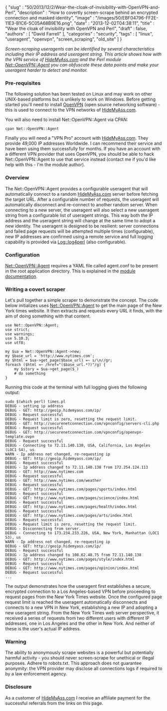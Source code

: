 {
   "slug" : "50/2013/12/2/Wear-the-cloak-of-invisibility-with-OpenVPN-and-Perl",
   "description" : "How to covertly screen-scrape behind an encrypted connection and masked identity",
   "image" : "/images/50/EBF04796-FF2E-11E3-B1C6-5C05A68B9E16.png",
   "date" : "2013-12-02T04:38:11",
   "title" : "Wear the cloak of invisibility with OpenVPN and Perl",
   "draft" : false,
   "authors" : [
      "David Farrell"
   ],
   "categories" : "security",
   "tags" : [
      "linux",
      "useragent",
      "openvpn",
      "screen_scraping",
      "old_site"
   ]
}


*Screen-scraping useragents can be identified by several characteristics including their IP address and useragent string. This article shows how with the VPN service of [HideMyAss.com](http://hidemyass.com/vpn/r14824/) and the Perl module [Net::OpenVPN::Agent](https://metacpan.org/pod/Net::OpenVPN::Agent) you can obfuscate these data points and make your useragent harder to detect and monitor.*

### Pre-requisites

The following solution has been tested on Linux and may work on other UNIX-based platforms but is unlikely to work on Windows. Before getting started you'll need to install [OpenVPN](http://openvpn.net/index.php/open-source.html) (open source networking software) - this is used to connect to the VPN networks of [HideMyAss.com](http://hidemyass.com/vpn/r14824/).

You will also need to install Net::OpenVPN::Agent via CPAN:

``` prettyprint
cpan Net::OpenVPN::Agent
```

Finally you will need a "VPN Pro" account with [HideMyAss.com](http://hidemyass.com/vpn/r14824/). They provide 49,000 IP addresses Worldwide. I can recommend their service and have been using them successfully for months. If you have an account with a different VPN provider that uses OpenVPN, you should be able to hack Net::OpenVPN::Agent to use that service instead (contact me if you'd like help with this - I'm the module author).

### Overview

The Net::OpenVPN::Agent provides a configurable useragent that will automatically connect to a random [HideMyAss.com](http://hidemyass.com/vpn/r14824/) server before fetching the target URL. After a configurable number of requests, the useragent will automatically disconnect and re-connect to another random server. When connecting to a new server, the useragent will also select a new useragent string from a configurable list of useragent strings. This way both the IP address and the useragent string will change at the same time to adopt a new identity. The useragent is designed to be resilient: server connections and failed page requests will be attempted multiple times (configurable), new IP addresses are confirmed using a remote service and full logging capability is provided via [Log::log4perl](https://metacpan.org/pod/Log::Log4perl) (also configurable).

### Configuration

[Net::OpenVPN::Agent](https://metacpan.org/pod/Net::OpenVPN::Agent) requires a YAML file called agent.conf to be present in the root application directory. This is explained in the [module documentation](https://metacpan.org/pod/Net::OpenVPN::Agent#new).

### Writing a covert scraper

Let's pull together a simple scraper to demonstrate the concept. The code below initializes uses [Net::OpenVPN::Agent](https://metacpan.org/pod/Net::OpenVPN::Agent) to get the main page of the New York times website. It then extracts and requests every URL it finds, with the aim of doing something with that content.

``` prettyprint
use Net::OpenVPN::Agent;
use strict;
use warnings;
use 5.10.3;
use utf8;

my $ua = Net::OpenVPN::Agent->new;
my $base_url = 'http://www.nytimes.com';
my $html = $ua->get_page($base_url) =~ s/\n//gr;
foreach ($html =~ /href="($base_url.*?)"/g) {
    my $story = $ua->get_page($_)
    # do something
}
```

Running this code at the terminal with full logging gives the following output:

``` prettyprint
sudo $(which perl) times.pl
DEBUG - setting ip address
DEBUG - GET: http://geoip.hidemyass.com/ip/
DEBUG - Request successful
DEBUG - Request limit is zero, resetting the request limit.
DEBUG - GET: http://securenetconnection.com/vpnconfig/servers-cli.php
DEBUG - Request successful
DEBUG - GET: http://securenetconnection.com/vpnconfig/openvpn-template.ovpn
DEBUG - Request successful
DEBUG - Connecting to 72.11.140.130, USA, California, Los Angeles (LOC1 S4), us
WARN - Ip address not changed, re-requesting ip
DEBUG - GET: http://geoip.hidemyass.com/ip/
DEBUG - Request successful
DEBUG - Ip address changed to 72.11.140.138 from 172.254.124.113
DEBUG - GET: http://www.nytimes.com
DEBUG - Request successful
DEBUG - GET: http://www.nytimes.com/weather
DEBUG - Request successful
DEBUG - GET: http://www.nytimes.com/pages/sports/index.html
DEBUG - Request successful
DEBUG - GET: http://www.nytimes.com/pages/science/index.html
DEBUG - Request successful
DEBUG - GET: http://www.nytimes.com/pages/health/index.html
DEBUG - Request successful
DEBUG - GET: http://www.nytimes.com/pages/arts/index.html
DEBUG - Request successful
DEBUG - Request limit is zero, resetting the request limit.
DEBUG - Disconnecting from server.
DEBUG - Connecting to 173.234.233.226, USA, New York, Manhattan (LOC1 S3), us
WARN - Ip address not changed, re-requesting ip
DEBUG - GET: http://geoip.hidemyass.com/ip/
DEBUG - Request successful
DEBUG - Ip address changed to 108.62.48.75 from 72.11.140.138
DEBUG - GET: http://www.nytimes.com/pages/style/index.html
DEBUG - Request successful
DEBUG - GET: http://www.nytimes.com/pages/opinion/index.html
DEBUG - Request successful
...
```

The output demonstrates how the useragent first establishes a secure, encrypted connection to a Los Angeles-based VPN before proceeding to request pages from the New York Times website. Once the configured page request limit is reached the useragent automatically disconnects and connects to a new VPN in New York, establishing a new IP and adopting a new useragent string. From the New York Times web server perspective, it received a series of requests from two different users with different IP addresses, one in Los Angeles and the other in New York. And neither of these is the user's actual IP address.

### Warning

The ability to anonymously scrape websites is a powerful but potentially harmful activity - you should never screen-scrape for unethical or illegal purposes. Adhere to robots.txt. This approach does not guarantee anonymity: the VPN provider may disclose all connections logs if required to by a law enforcement agency.

### Disclosure

As a customer of [HideMyAss.com](http://hidemyass.com/vpn/r14824/) I receive an affiliate payment for the successful referrals from the links on this page.
